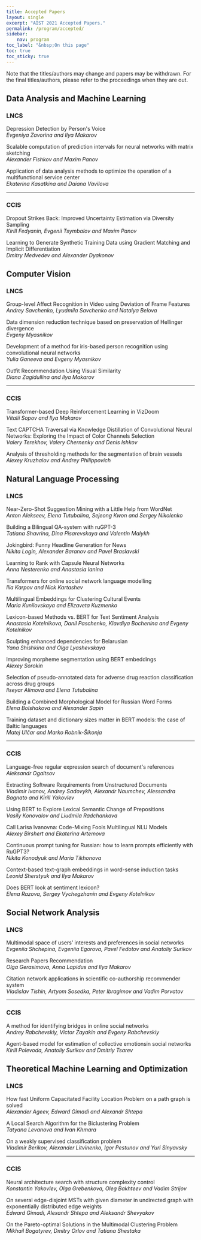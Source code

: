 ```yaml
---
title: Accepted Papers
layout: single
excerpt: "AIST 2021 Accepted Papers."
permalink: /program/accepted/
sidebar: 
    nav: program
toc_label: "&nbsp;On this page"
toc: true
toc_sticky: true
---
```


Note that the titles/authors may change and papers may be withdrawn. 
For the final titles/authors, please refer to the proceedings when they are out.


## Data Analysis and Machine Learning

### LNCS

Depression Detection by Person's Voice<br/>
<i>Evgeniya Zavorina and Ilya Makarov</i>

Scalable computation of prediction intervals for neural networks with matrix sketching<br/>
<i>Alexander Fishkov and Maxim Panov</i>

Application of data analysis methods to optimize the operation of a multifunctional service center<br/>
<i>Ekaterina Kasatkina and Daiana Vavilova</i>

---------------------------------------------

### CCIS

Dropout Strikes Back: Improved Uncertainty Estimation via Diversity Sampling<br/>
<i>Kirill Fedyanin, Evgenii Tsymbalov and Maxim Panov</i>

Learning to Generate Synthetic Training Data using Gradient Matching and Implicit Differentiation<br/>
<i>Dmitry Medvedev and Alexander Dyakonov</i>


## Computer Vision

### LNCS

Group-level Affect Recognition in Video using Deviation of Frame Features<br/>
<i>Andrey Savchenko, Lyudmila Savchenko and Natalya Belova</i>

Data dimension reduction technique based on preservation of Hellinger divergence<br/>
<i>Evgeny Myasnikov</i>

Development of a method for iris-based person recognition using convolutional  neural networks<br/>
<i>Yulia Ganeeva and Evgeny Myasnikov</i>

Outfit Recommendation Using Visual Similarity<br/>
<i>Diana Zagidullina and Ilya Makarov</i>

---------------------------------------------

### CCIS

Transformer-based Deep Reinforcement Learning in VizDoom<br/>
<i>Vitalii Sopov and Ilya Makarov</i>

Text CAPTCHA Traversal via Knowledge Distillation of Convolutional Neural Networks: Exploring the Impact of Color Channels Selection<br/>
<i>Valery Terekhov, Valery Chernenky and Denis Ishkov</i>

Analysis of thresholding methods for the segmentation of brain vessels<br/>
<i>Alexey Kruzhalov and Andrey Philippovich</i>

## Natural Language Processing

### LNCS

Near-Zero-Shot Suggestion Mining with a Little Help from WordNet<br/>
<i>Anton Alekseev, Elena Tutubalina, Sejeong Kwon and Sergey Nikolenko</i>

Building a Bilingual QA-system with ruGPT-3<br/>
<i>Tatiana Shavrina, Dina Pisarevskaya and Valentin Malykh</i>

Jokingbird: Funny Headline Generation for News<br/>
<i>Nikita Login, Alexander Baranov and Pavel Braslavski</i>

Learning to Rank with Capsule Neural Networks<br/>
<i>Anna Nesterenko and Anastasia Ianina</i>

Transformers for online social network language modelling<br/>
<i>Ilia Karpov and Nick Kartashev</i>

Multilingual Embeddings for Clustering Cultural Events<br/>
<i>Maria Kunilovskaya and Elizaveta Kuzmenko</i>

Lexicon-based Methods vs. BERT for Text Sentiment Analysis<br/>
<i>Anastasia Kotelnikova, Danil Paschenko, Klavdiya Bochenina and Evgeny Kotelnikov</i>

Sculpting enhanced dependencies for Belarusian<br/>
<i>Yana Shishkina and Olga Lyashevskaya</i>

Improving morpheme segmentation using BERT embeddings<br/>
<i>Alexey Sorokin</i>

Selection of pseudo-annotated data for adverse drug reaction classification across drug groups<br/>
<i>Ilseyar Alimova and Elena Tutubalina</i>

Building a Combined Morphological Model for Russian Word Forms<br/>
<i>Elena Bolshakova and Alexander Sapin</i>

Training dataset and dictionary sizes matter in BERT models: the case of Baltic languages<br/>
<i>Matej Ulčar and Marko Robnik-Šikonja</i>

---------------------------------------------

### CCIS

Language-free regular expression search of document's references<br/>
<i>Aleksandr Ogaltsov</i>

Extracting Software Requirements from Unstructured Documents<br/>
<i>Vladimir Ivanov, Andrey Sadovykh, Alexandr Naumchev, Alessandra Bagnato and Kirill Yakovlev</i>

Using BERT to Explore Lexical Semantic Change of Prepositions<br/>
<i>Vasily Konovalov and Liudmila Radchankava</i>

Call Larisa Ivanovna: Code-Mixing Fools Multilingual NLU Models<br/>
<i>Alexey Birshert and Ekaterina Artemova</i>

Continuous prompt tuning for Russian: how to learn prompts efficiently with RuGPT3?<br/>
<i>Nikita Konodyuk and Maria Tikhonova</i>

Context-based text-graph embeddings in word-sense induсtion tasks<br/>
<i>Leonid Sherstyuk and Ilya Makarov</i>

Does BERT look at sentiment lexicon?<br/>
<i>Elena Razova, Sergey Vychegzhanin and Evgeny Kotelnikov</i>

## Social Network Analysis

### LNCS

Multimodal space of users’ interests and preferences in social networks<br/>
<i>Evgeniia Shchepina, Evgeniia Egorova, Pavel Fedotov and Anatoliy Surikov</i>

Research Papers Recommendation<br/>
<i>Olga Gerasimova, Anna Lapidus and Ilya Makarov</i>

Citation network applications in scientific co-authorship recommender system<br/>
<i>Vladislav Tishin, Artyom Sosedka, Peter Ibragimov and Vadim Porvatov</i>

---------------------------------------------

### CCIS

A method for identifying bridges in online social networks<br/>
<i>Andrey Rabchevskiy, Victor Zayakin and Evgeny Rabchevskiy</i>

Agent-based model for estimation of collective emotionsin social networks<br/>
<i>Kirill Polevoda, Anatoliy Surikov and Dmitriy Tsarev</i>


## Theoretical Machine Learning and Optimization

### LNCS

How fast Uniform Capacitated Facility Location Problem on a path graph is solved<br/>
<i>Alexander Ageev, Edward Gimadi and Alexandr Shtepa</i>

A Local Search Algorithm for the Biclustering Problem<br/>
<i>Tatyana Levanova and Ivan Khmara</i>

On a weakly supervised classification problem<br/>
<i>Vladimir Berikov, Alexander Litvinenko, Igor Pestunov and Yuri Sinyavsky</i>

---------------------------------------------

### CCIS

Neural architecture search with structure complexity control<br/>
<i>Konstantin Yakovlev, Olga Grebenkova, Oleg Bakhteev and Vadim Strijov</i>

On several edge-disjoint MSTs with given diameter in undirected graph with exponentially distributed edge weights<br/>
<i>Edward Gimadi, Alexandr Shtepa and Aleksandr Shevyakov</i>

On the Pareto-optimal Solutions in the Multimodal Clustering Problem<br/>
<i>Mikhail Bogatyrev, Dmitry Orlov and Tatiana Shestaka</i>

